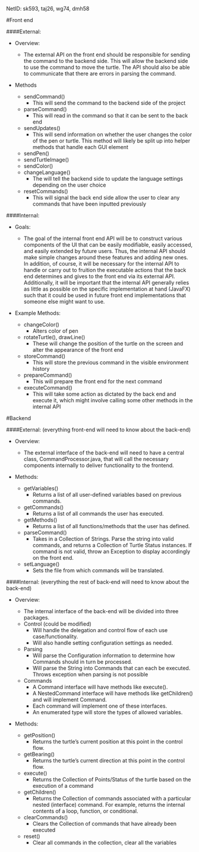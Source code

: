 NetID:  sk593, taj26, wg74, dmh58


#Front end

####External:
* Overview:
    - The external API on the front end should be responsible for 
    sending the command to the backend side. This will allow the backend 
    side to use the command to move the turtle. The API should also be able 
    to communicate that there are errors in parsing the command. 
    
* Methods
    - sendCommand()
        * This will send the command to the backend side of the project
    - parseCommand()
        * This will read in the command so that it can be sent to the back end 
    - sendUpdates()
        * This will send information on whether the user changes the color of the 
        pen or turtle. This method will likely be split up into helper methods that 
        handle each GUI element
    - sendPen()
    - sendTurtleImage()
    - sendColor()
    - changeLanguage()
        * The will tell the backend side to update the language settings depending on the user choice
    - resetCommands()
        * This will signal the back end side allow the user to clear any commands 
        that have been inputted previously


####Internal:
* Goals:
    - The goal of the internal front end API will be to construct various components of 
    the UI that can be easily modifiable, easily accessed, and easily extended by future users. 
    Thus, the internal API should make simple changes around these features and adding new ones. 
    In addition, of course, it will be necessary for the internal API to handle or carry out to 
    fruition the executable actions that the back end determines and gives to the front end via its 
    external API. Additionally, it will be important that the internal API generally relies as little 
    as possible on the specific implementation at hand (JavaFX) such that it could be used in future 
    front end implementations that someone else might want to use.
   

* Example Methods:
    - changeColor()
        * Alters color of pen
    - rotateTurtle(), drawLine()
        * These will change the position of the turtle on the screen and alter the appearance 
        of the front end
    - storeCommand()
        * This will store the previous command in the visible environment history
    - prepareCommand()
        * This will prepare the front end for the next command
    - executeCommand()
        * This will take some action as dictated by the back end and execute it, which might 
        involve calling some other methods in the internal API



 
#Backend 

####External: (everything front-end will need to know about the back-end)
* Overview:
    - The external interface of the back-end will need to have a central class, 
    CommandProcessor.java, that will call the necessary components internally to deliver 
    functionality to the frontend.

* Methods:
    - getVariables()
        * Returns a list of all user-defined variables based on previous commands.
    - getCommands()
        * Returns a list of all commands the user has executed.
    - getMethods()
        * Returns a list of all functions/methods that the user has defined.
    - parseCommand()
        * Takes in a Collection of Strings. Parse the string into valid commands, and 
        returns a Collection of Turtle Status instances. If command is not valid, throw an 
        Exception to display accordingly on the front end.
    - setLanguage()
        * Sets the file from which commands will be translated.
 
####Internal: (everything the rest of back-end will need to know about the back-end)
* Overview:
    - The internal interface of the back-end will be divided into three packages.
    - Control (could be modified)
        * Will handle the delegation and control flow of each use case/functionality.
        * Will also handle setting configuration settings as needed.
    - Parsing
        * Will parse the Configuration information to determine how Commands should in turn be processed.
        * Will parse the String into Commands that can each be executed. Throws exception when 
        parsing is not possible
    - Commands
        * A Command interface will have methods like execute().
        * A NestedCommand interface will have methods like getChildren() and will implement Command.
        * Each command will implement one of these interfaces.
        * An enumerated type will store the types of allowed variables.
        
* Methods: 
    - getPosition()
        * Returns the turtle’s current position at this point in the control flow.
    - getBearing()
        * Returns the turtle’s current direction at this point in the control flow.
    - execute()
        * Returns the Collection of Points/Status of the turtle based on the execution of a command
    - getChildren()
        * Returns the Collection of commands associated with a particular nested (interface) 
        command. For example, returns the internal contents of a loop, function, or conditional.
    - clearCommands()
        * Clears the Collection of commands that have already been executed
    - reset()
        * Clear all commands in the collection, clear all the variables
 
 


